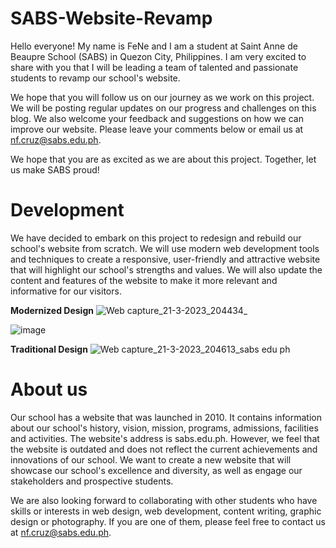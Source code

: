 # SABS-Website-Revamp

Hello everyone! My name is FeNe and I am a student at Saint Anne de Beaupre School (SABS) in Quezon City, Philippines. I am very excited to share with you that I will be leading a team of talented and passionate students to revamp our school's website.

We hope that you will follow us on our journey as we work on this project. We will be posting regular updates on our progress and challenges on this blog. We also welcome your feedback and suggestions on how we can improve our website. Please leave your comments below or email us at nf.cruz@sabs.edu.ph.

We hope that you are as excited as we are about this project. Together, let us make SABS proud!

# Development
We have decided to embark on this project to redesign and rebuild our school's website from scratch. We will use modern web development tools and techniques to create a responsive, user-friendly and attractive website that will highlight our school's strengths and values. We will also update the content and features of the website to make it more relevant and informative for our visitors.

**Modernized Design**
![Web capture_21-3-2023_204434_](https://user-images.githubusercontent.com/101835293/226610572-f220b46c-1c7c-4593-bd35-4d7b1057d14c.jpeg)

![image](https://user-images.githubusercontent.com/101835293/226610618-e5fa0455-0a18-4f34-8abd-5d9c4e6c8456.png)

**Traditional Design**
![Web capture_21-3-2023_204613_sabs edu ph](https://user-images.githubusercontent.com/101835293/226610330-e5b92a57-95fd-4631-9e52-afb1f53f4d7f.jpeg)

# About us
Our school has a website that was launched in 2010. It contains information about our school's history, vision, mission, programs, admissions, facilities and activities. The website's address is sabs.edu.ph. However, we feel that the website is outdated and does not reflect the current achievements and innovations of our school. We want to create a new website that will showcase our school's excellence and diversity, as well as engage our stakeholders and prospective students.

We are also looking forward to collaborating with other students who have skills or interests in web design, web development, content writing, graphic design or photography. If you are one of them, please feel free to contact us at nf.cruz@sabs.edu.ph.
